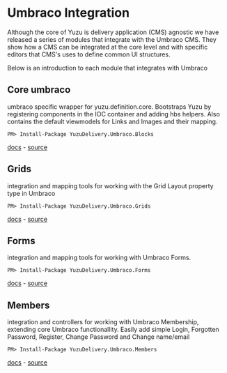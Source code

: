 # Umbraco Integration

Although the core of Yuzu is delivery application (CMS) agnostic we have released a series of modules that integrate with the Umbraco CMS. They show how a CMS can be integrated at the core level and with specific editors that CMS's uses to define common UI structures.

Below is an introduction to each module that integrates with Umbraco

## Core umbraco

umbraco specific wrapper for yuzu.definition.core. Bootstraps Yuzu by registering components in the IOC container and adding hbs helpers. Also contains the default viewmodels for Links and Images and their mapping. 

```
PM> Install-Package YuzuDelivery.Umbraco.Blocks
```
[docs]() - 
[source](https://github.com/balanced-dev/yuzudelivery.umbraco.blocks)

## Grids

integration and mapping tools for working with the Grid Layout property type in Umbraco

```
PM> Install-Package YuzuDelivery.Umbraco.Grids
```
[docs]() - 
[source](https://github.com/balanced-dev/yuzudelivery.umbraco.grids)

## Forms 

integration and mapping tools for working with Umbraco Forms.

```
PM> Install-Package YuzuDelivery.Umbraco.Forms
```
[docs]() - 
[source](https://github.com/balanced-dev/yuzudelivery.umbraco.forms)

## Members 

integration and controllers for working with Umbraco Membership, extending core Umbraco functionallity. Easily add simple Login, Forgotten Password, Register, Change Password and Change name/email

```
PM> Install-Package YuzuDelivery.Umbraco.Members
```
[docs]() - 
[source](https://github.com/balanced-dev/yuzudelivery.umbraco.members)